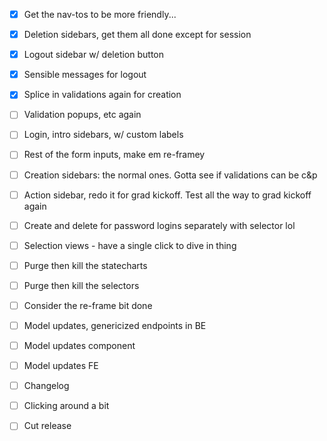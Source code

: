 - [x] Get the nav-tos to be more friendly...
- [x] Deletion sidebars, get them all done except for session
- [x] Logout sidebar w/ deletion button
- [x] Sensible messages for logout
- [x] Splice in validations again for creation

- [ ] Validation popups, etc again
- [ ] Login, intro sidebars, w/ custom labels
- [ ] Rest of the form inputs, make em re-framey
- [ ] Creation sidebars: the normal ones. Gotta see if validations can be c&p

- [ ] Action sidebar, redo it for grad kickoff. Test all the way to grad kickoff again
- [ ] Create and delete for password logins separately with selector lol

- [ ] Selection views - have a single click to dive in thing
- [ ] Purge then kill the statecharts
- [ ] Purge then kill the selectors
- [ ] Consider the re-frame bit done

- [ ] Model updates, genericized endpoints in BE
- [ ] Model updates component
- [ ] Model updates FE

- [ ] Changelog
- [ ] Clicking around a bit
- [ ] Cut release
